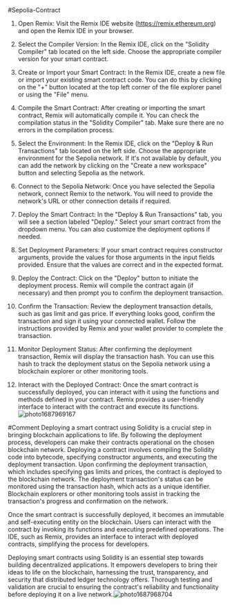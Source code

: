 #Sepolia-Contract
1. Open Remix: Visit the Remix IDE website (https://remix.ethereum.org) and open the Remix IDE in your browser.

2. Select the Compiler Version: In the Remix IDE, click on the "Solidity Compiler" tab located on the left side. Choose the appropriate compiler version for your smart contract.

3. Create or Import your Smart Contract: In the Remix IDE, create a new file or import your existing smart contract code. You can do this by clicking on the "+" button located at the top left corner of the file explorer panel or using the "File" menu.

4. Compile the Smart Contract: After creating or importing the smart contract, Remix will automatically compile it. You can check the compilation status in the "Solidity Compiler" tab. Make sure there are no errors in the compilation process.

5. Select the Environment: In the Remix IDE, click on the "Deploy & Run Transactions" tab located on the left side. Choose the appropriate environment for the Sepolia network. If it's not available by default, you can add the network by clicking on the "Create a new workspace" button and selecting Sepolia as the network.

6. Connect to the Sepolia Network: Once you have selected the Sepolia network, connect Remix to the network. You will need to provide the network's URL or other connection details if required.

7. Deploy the Smart Contract: In the "Deploy & Run Transactions" tab, you will see a section labeled "Deploy." Select your smart contract from the dropdown menu. You can also customize the deployment options if needed.

8. Set Deployment Parameters: If your smart contract requires constructor arguments, provide the values for those arguments in the input fields provided. Ensure that the values are correct and in the expected format.

9. Deploy the Contract: Click on the "Deploy" button to initiate the deployment process. Remix will compile the contract again (if necessary) and then prompt you to confirm the deployment transaction.

10. Confirm the Transaction: Review the deployment transaction details, such as gas limit and gas price. If everything looks good, confirm the transaction and sign it using your connected wallet. Follow the instructions provided by Remix and your wallet provider to complete the transaction.

11. Monitor Deployment Status: After confirming the deployment transaction, Remix will display the transaction hash. You can use this hash to track the deployment status on the Sepolia network using a blockchain explorer or other monitoring tools.

12. Interact with the Deployed Contract: Once the smart contract is successfully deployed, you can interact with it using the functions and methods defined in your contract. Remix provides a user-friendly interface to interact with the contract and execute its functions.
![photo1687969167](https://github.com/cunyadasilva/Sepolia-Contract/assets/137865824/f535a52e-1688-44e0-9234-c69419e1b9b1)

#Comment
Deploying a smart contract using Solidity is a crucial step in bringing blockchain applications to life. By following the deployment process, developers can make their contracts operational on the chosen blockchain network. Deploying a contract involves compiling the Solidity code into bytecode, specifying constructor arguments, and executing the deployment transaction. Upon confirming the deployment transaction, which includes specifying gas limits and prices, the contract is deployed to the blockchain network. The deployment transaction's status can be monitored using the transaction hash, which acts as a unique identifier. Blockchain explorers or other monitoring tools assist in tracking the transaction's progress and confirmation on the network.

Once the smart contract is successfully deployed, it becomes an immutable and self-executing entity on the blockchain. Users can interact with the contract by invoking its functions and executing predefined operations. The IDE, such as Remix, provides an interface to interact with deployed contracts, simplifying the process for developers.

Deploying smart contracts using Solidity is an essential step towards building decentralized applications. It empowers developers to bring their ideas to life on the blockchain, harnessing the trust, transparency, and security that distributed ledger technology offers. Thorough testing and validation are crucial to ensuring the contract's reliability and functionality before deploying it on a live network.![photo1687968704](https://github.com/cunyadasilva/Sepolia-Contract/assets/137865824/ec863fb4-7ce6-41e9-96f0-bc12d84eec24)
